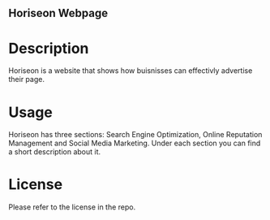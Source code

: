 ## Horiseon Webpage

# Description
Horiseon is a website that shows how buisnisses can effectivly advertise their page.


# Usage
Horiseon has three sections: Search Engine Optimization, Online Reputation Management and Social Media Marketing. Under each section you can find a short description about it.

# License
Please refer to the license in the repo.
